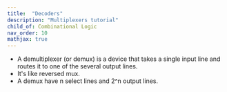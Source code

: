 ```yaml
---
title:  "Decoders"
description: "Multiplexers tutorial"
child_of: Combinational Logic
nav_order: 10
mathjax: true
---
```


- A demultiplexer (or demux) is a device that takes a single input line and routes it to one of the several output lines.
- It's like reversed mux.
- A demux have n select lines and 2^n output lines.